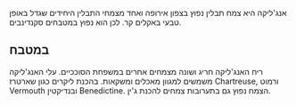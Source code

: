 אנג'ליקה היא צמח תבלין נפוץ בצפון אירופה ואחד מצמחי התבלין היחידים שגדל באופן טבעי באקלים קר. לכן הוא נפוץ במטבחים סקנדינבים.

## במטבח

ריח האנג'ליקה חריג ושונה מצמחים אחרים במשפחת הסוככיים. עלי האנג'ליקה משמשים למגוון מאכלים ומשקאות. בהכנת ליקרים כגון שארטרז Chartreuse, ורמוט Vermouth ובנדיקטין Benedictine. הצמח נפוץ גם בתערובות צמחים להכנת ג'ין. 